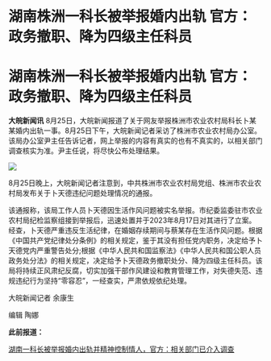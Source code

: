 # 湖南株洲一科长被举报婚内出轨 官方：政务撤职、降为四级主任科员

# 湖南株洲一科长被举报婚内出轨 官方：政务撤职、降为四级主任科员

**大皖新闻讯**
8月25日，大皖新闻报道了关于网友举报株洲市农业农村局科长卜某某婚内出轨一事。8月25日下午，大皖新闻记者采访了株洲市农业农村局办公室。该局办公室尹主任告诉记者，网上举报的内容有真实的也有不真实的，以相关部门调查核实为准。尹主任说，将尽快公布处理结果。

![](https://inews.gtimg.com/om_bt/OarC9H6En_AT7qkp5XINaRlZNK5pvzXwiwv7HehoUc3pcAA/1000)

8月25日晚上，大皖新闻记者注意到，中共株洲市农业农村局党组、株洲市农业农村局发布关于卜天德违纪问题处理情况的通报。

该通报称，该局工作人员卜天德因生活作风问题被实名举报。市纪委监委驻市农业农村局纪检监察组接到举报后，迅速处置并于2023年8月17日对其进行了立案。经查，卜天德严重违反生活纪律，在婚姻存续期间与蔡某存在生活作风问题。根据《中国共产党纪律处分条例》的相关规定，鉴于其没有担任党内职务，决定给予卜天德党内严重警告处分;根据《中华人民共和国监察法》《中华人民共和国公职人员政务处分法》的相关规定，决定给予卜天德政务撤职处分、降为四级主任科员。该局将持续正风肃纪反腐，切实加强干部作风建设和教育管理工作，对失德失范、违规违纪行为坚持“零容忍”，一经查实，严肃依规依纪处理。

大皖新闻记者 余康生

编辑 陶娜

**此前报道：**

[湖南一科长被举报婚内出轨并精神控制情人，官方：相关部门已介入调查](https://new.qq.com/rain/a/20230824A08SKQ00)

